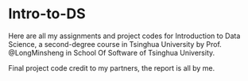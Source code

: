 # Intro-to-DS
Here are all my assignments and project codes for Introduction to Data Science, a second-degree course in Tsinghua University by Prof. @LongMinsheng in School Of Software of Tsinghua University. 

Final project code credit to my partners, the report is all by me.
